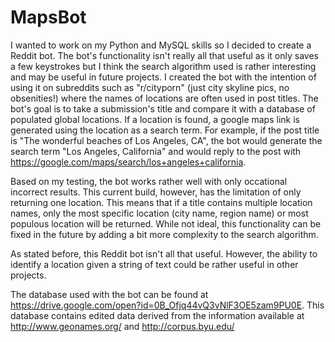 # MapsBot
I wanted to work on my Python and MySQL skills so I decided to create a Reddit bot. The bot's functionality isn't really all that useful
as it only saves a few keystrokes but I think the search algorithm used is rather interesting and may be useful in future projects.
I created the bot with the intention of using it on subreddits such as "r/cityporn" (just city skyline pics, no obsenities!) where the names of locations
are often used in post titles. The bot's goal is to take a submission's title and compare it with a database of populated global locations. If a 
location is found, a google maps link is generated using the location as a search term. For example, if the post title is "The wonderful
beaches of Los Angeles, CA", the bot would generate the search term "Los Angeles, California" and would reply to the post with 
https://google.com/maps/search/los+angeles+california.

Based on my testing, the bot works rather well with only occational incorrect results. This current build, however, has the limitation of 
only returning one location. This means that if a title contains multiple location names, only the most specific location (city name, region name)
or most populous location will be returned. While not ideal, this functionality can be fixed in the future by adding a bit more complexity 
to the search algorithm.

As stated before, this Reddit bot isn't all that useful. However, the ability to identify a location given a string of text could be rather 
useful in other projects.

The database used with the bot can be found at https://drive.google.com/open?id=0B_Ofjq44vQ3vNlF3OE5zam9PU0E. This database contains edited 
data derived from the information available at http://www.geonames.org/ and http://corpus.byu.edu/
